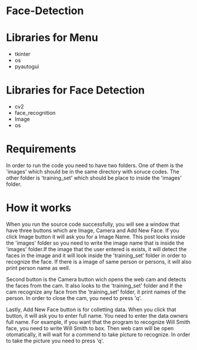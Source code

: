 # Face-Detection

# Libraries for Menu
 - tkinter
 - os
 - pyautogui

# Libraries for Face Detection
 - cv2
 - face_recognition
 - Image
 - os

# Requirements

In order to run the code you need to have two folders. One of them is the 'images' which should be in the same directory with soruce codes. The other folder is 'training_set' which should be place to inside the 'images' folder.

# How it works

When you run the source code successfully, you will see a window that have three buttons which are Image, Camera and Add New Face. If you click Image button it will ask you for a Image Name. This post looks inside the 'images' folder so you need to write the image name that is inside the 'images' folder.If the image that the user entered is exists, it will detect the faces in the image and it will look inside the 'training_set' folder in order to recognize the face. If there is a image of same person or persons, it will also print person name as well.

Second button is the Camera button wich opens the web cam and detects the faces from the cam. It also looks to the 'training_set' folder and If the cam recognize any face from the 'training_set' folder, it print names of the person. In order to close the cam, you need to press 'q'.

Lastly, Add New Face button is for colletting data. When you click that button, it will ask you to enter full name. You need to enter the data owners full name. For example, if you want that the program to recognize Will Smith face, you need to write Will Smith to box. Then web cam will be open otomatically, it will wait for a commend to take picture to recognize. In order to take the picture you need to press 'q'.
